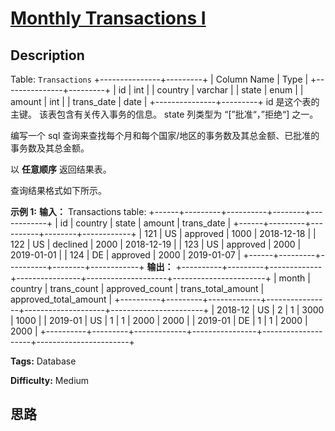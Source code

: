 # [Monthly Transactions I][title]

## Description

Table: `Transactions`
            +---------------+---------+    | Column Name   | Type    |    +---------------+---------+    | id            | int     |    | country       | varchar |    | state         | enum    |    | amount        | int     |    | trans_date    | date    |    +---------------+---------+    id 是这个表的主键。    该表包含有关传入事务的信息。    state 列类型为 “[”批准“，”拒绝“] 之一。    



编写一个 sql 查询来查找每个月和每个国家/地区的事务数及其总金额、已批准的事务数及其总金额。

以 **任意顺序** 返回结果表。

查询结果格式如下所示。



**示例 1:**
            **输入：**    Transactions table:    +------+---------+----------+--------+------------+    | id   | country | state    | amount | trans_date |    +------+---------+----------+--------+------------+    | 121  | US      | approved | 1000   | 2018-12-18 |    | 122  | US      | declined | 2000   | 2018-12-19 |    | 123  | US      | approved | 2000   | 2019-01-01 |    | 124  | DE      | approved | 2000   | 2019-01-07 |    +------+---------+----------+--------+------------+    **输出：**    +----------+---------+-------------+----------------+--------------------+-----------------------+    | month    | country | trans_count | approved_count | trans_total_amount | approved_total_amount |    +----------+---------+-------------+----------------+--------------------+-----------------------+    | 2018-12  | US      | 2           | 1              | 3000               | 1000                  |    | 2019-01  | US      | 1           | 1              | 2000               | 2000                  |    | 2019-01  | DE      | 1           | 1              | 2000               | 2000                  |    +----------+---------+-------------+----------------+--------------------+-----------------------+


**Tags:** Database

**Difficulty:** Medium

## 思路

[title]: https://leetcode-cn.com/problems/monthly-transactions-i
